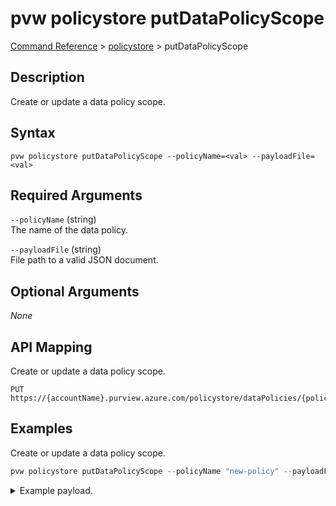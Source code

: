 # pvw policystore putDataPolicyScope
[Command Reference](../../../README.md#command-reference) > [policystore](./main.md) > putDataPolicyScope

## Description
Create or update a data policy scope.

## Syntax
```
pvw policystore putDataPolicyScope --policyName=<val> --payloadFile=<val>
```

## Required Arguments
`--policyName` (string)  
The name of the data policy.

`--payloadFile` (string)  
File path to a valid JSON document.

## Optional Arguments
*None*

## API Mapping
Create or update a data policy scope.
```
PUT https://{accountName}.purview.azure.com/policystore/dataPolicies/{policyName}/scopes
```

## Examples
Create or update a data policy scope.
```powershell
pvw policystore putDataPolicyScope --policyName "new-policy" --payloadFile "/path/to/file.json"
```

<details><summary>Example payload.</summary>
<p>

```json
{
    "properties": {
        "dataSourceScope": "/subscriptions/2c334b6c-e556-40ac-a4c0-c0d1d2e08ca0/resourcegroups/pvdemo-rg-crv3k/providers/microsoft.storage/storageaccounts/pvdemocrv3kadls",
        "dataSourceSubscription": "2c334b6c-e556-40ac-a4c0-c0d1d2e08ca0",
        "datasource": "AzureDataLakeStorage",
        "policyName": "new-policy"
    }
}
```
</p>
</details>

